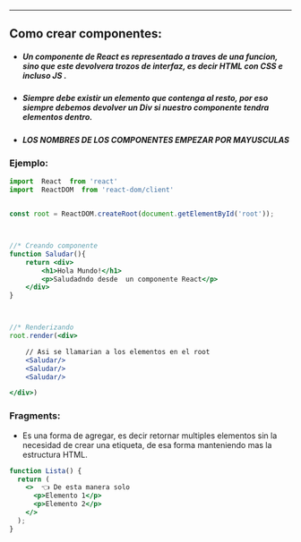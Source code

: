 
---
## Como crear componentes:

- ##### Un componente de React es representado a traves de una funcion, sino que este devolvera trozos de interfaz, es decir **HTML con CSS e incluso JS** .
- ##### Siempre debe existir un elemento que contenga al resto, por eso siempre debemos devolver un Div si nuestro componente tendra elementos dentro.

- ##### LOS NOMBRES DE LOS COMPONENTES EMPEZAR POR MAYUSCULAS
### Ejemplo:


```jsx
import  React  from 'react'
import  ReactDOM  from 'react-dom/client'


const root = ReactDOM.createRoot(document.getElementById('root'));



//* Creando componente
function Saludar(){
    return <div>
        <h1>Hola Mundo!</h1>
        <p>Saludadndo desde  un componente React</p>
    </div>
}



//* Renderizando
root.render(<div>

	// Asi se llamarian a los elementos en el root
    <Saludar/>
    <Saludar/>
    <Saludar/>

</div>)
```

### Fragments:
 - Es una forma de agregar, es decir retornar multiples elementos sin la necesidad de crear una etiqueta, de esa forma manteniendo mas la estructura HTML.
 
```jsx
function Lista() {
  return (
    <>  👈 De esta manera solo 
      <p>Elemento 1</p>
      <p>Elemento 2</p>
    </>
  );
}
```
